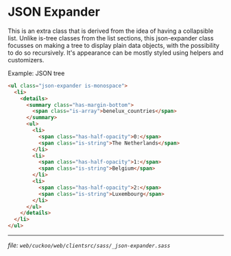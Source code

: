 # JSON Expander
This is an extra class that is derived from the idea of having a collapsible
list. Unlike is-tree classes from the list sections, this json-expander class
focusses on making a tree to display plain data objects, with the possibility
to do so recursively. It's appearance can be mostly styled using helpers and
customizers.

Example: JSON tree
```html
<ul class="json-expander is-monospace">
  <li>
    <details>
      <summary class="has-margin-bottom">
        <span class="is-array">benelux_countries</span>
      </summary>
      <ul>
        <li>
          <span class="has-half-opacity">0:</span>
          <span class="is-string">The Netherlands</span>
        </li>
        <li>
          <span class="has-half-opacity">1:</span>
          <span class="is-string">Belgium</span>
        </li>
        <li>
          <span class="has-half-opacity">2:</span>
          <span class="is-string">Luxembourg</span>
        </li>
      </ul>
    </details>
  </li>
</ul>
```

---
_file: `web/cuckoo/web/clientsrc/sass/_json-expander.sass`_
